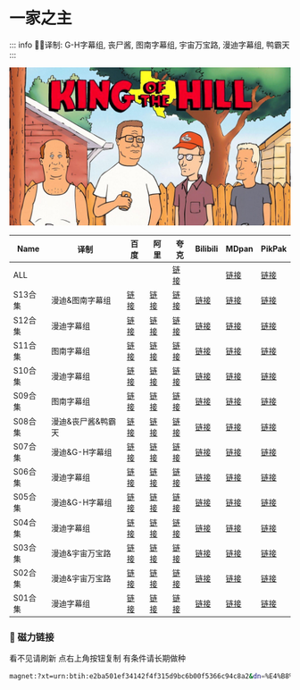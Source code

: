 # 一家之主

::: info
✍🏻译制: G-H字幕组, 丧尸酱, 图南字幕组, 宇宙万宝路, 漫迪字幕组, 鸭霸天
:::

![wp2499406.jpeg](wp2499406.jpeg)

| Name | 译制 | 百度 | 阿里 | 夸克 | Bilibili | MDpan | PikPak |
| --- | --- | --- | --- | --- | --- | --- | --- |
| ALL |  |  |  |[链接](https://pan.quark.cn/s/a246883a159a) |  |[链接](https://pan.mdsub.top/%E4%B8%80%E5%AE%B6%E4%B9%8B%E4%B8%BB) |[链接](https://mypikpak.com/s/VNmWVnWkPp2tU0AMeCpmw5bbo1) |
| S13合集 | 漫迪&图南字幕组 |[链接](https://pan.baidu.com/s/10kL70etPyDst8DHm1REimg?pwd=tjhm) |[链接](https://www.aliyundrive.com/s/tcSjk87zXah) |[链接](https://pan.quark.cn/s/a246883a159a) |[链接](https://www.bilibili.com/video/BV1os411J7ga) |[链接](https://pan.mdsub.top/%E4%B8%80%E5%AE%B6%E4%B9%8B%E4%B8%BB) |[链接](https://mypikpak.com/s/VNmWVnWkPp2tU0AMeCpmw5bbo1) |
| S12合集 | 漫迪字幕组 |[链接](https://pan.baidu.com/s/10kL70etPyDst8DHm1REimg?pwd=tjhm) |[链接](https://www.aliyundrive.com/s/A8g6Vw2M4Hi) |[链接](https://pan.quark.cn/s/a246883a159a) |[链接](https://www.bilibili.com/video/BV1rx411876J/) |[链接](https://pan.mdsub.top/%E4%B8%80%E5%AE%B6%E4%B9%8B%E4%B8%BB) |[链接](https://mypikpak.com/s/VNmWVnWkPp2tU0AMeCpmw5bbo1) |
| S11合集 | 图南字幕组 |[链接](https://pan.baidu.com/s/10kL70etPyDst8DHm1REimg?pwd=tjhm) |[链接](https://www.aliyundrive.com/s/gQJtGFS8HqD) |[链接](https://pan.quark.cn/s/a246883a159a) |[链接](https://www.bilibili.com/video/BV1Qx411E7dx) |[链接](https://pan.mdsub.top/%E4%B8%80%E5%AE%B6%E4%B9%8B%E4%B8%BB) |[链接](https://mypikpak.com/s/VNmWVnWkPp2tU0AMeCpmw5bbo1) |
| S10合集 | 漫迪字幕组 |[链接](https://pan.baidu.com/s/10kL70etPyDst8DHm1REimg?pwd=tjhm) |[链接](https://www.aliyundrive.com/s/xJ2ruYf2yww) |[链接](https://pan.quark.cn/s/a246883a159a) |[链接](https://www.bilibili.com/video/BV19x41127pH) |[链接](https://pan.mdsub.top/%E4%B8%80%E5%AE%B6%E4%B9%8B%E4%B8%BB) |[链接](https://mypikpak.com/s/VNmWVnWkPp2tU0AMeCpmw5bbo1) |
| S09合集 | 图南字幕组 |[链接](https://pan.baidu.com/s/10kL70etPyDst8DHm1REimg?pwd=tjhm) |[链接](https://www.aliyundrive.com/s/xJ2ruYf2yww) |[链接](https://pan.quark.cn/s/a246883a159a) |[链接](https://www.bilibili.com/video/BV1sx411h7DJ) |[链接](https://pan.mdsub.top/%E4%B8%80%E5%AE%B6%E4%B9%8B%E4%B8%BB) |[链接](https://mypikpak.com/s/VNmWVnWkPp2tU0AMeCpmw5bbo1) |
| S08合集 | 漫迪&丧尸酱&鸭霸天 |[链接](https://pan.baidu.com/s/10kL70etPyDst8DHm1REimg?pwd=tjhm) |[链接](https://www.aliyundrive.com/s/q8czykB2obU) |[链接](https://pan.quark.cn/s/a246883a159a) |[链接](https://www.bilibili.com/video/BV1Dx411r7oP) |[链接](https://pan.mdsub.top/%E4%B8%80%E5%AE%B6%E4%B9%8B%E4%B8%BB) |[链接](https://mypikpak.com/s/VNmWVnWkPp2tU0AMeCpmw5bbo1) |
| S07合集 | 漫迪&G-H字幕组 |[链接](https://pan.baidu.com/s/10kL70etPyDst8DHm1REimg?pwd=tjhm) |[链接](https://www.aliyundrive.com/s/udSHRRAuo8e) |[链接](https://pan.quark.cn/s/a246883a159a) |[链接](https://www.bilibili.com/video/BV1gs411R7eu) |[链接](https://pan.mdsub.top/%E4%B8%80%E5%AE%B6%E4%B9%8B%E4%B8%BB) |[链接](https://mypikpak.com/s/VNmWVnWkPp2tU0AMeCpmw5bbo1) |
| S06合集 | 漫迪字幕组 |[链接](https://pan.baidu.com/s/10kL70etPyDst8DHm1REimg?pwd=tjhm) |[链接](https://www.aliyundrive.com/s/ckhht7BJmYz) |[链接](https://pan.quark.cn/s/a246883a159a) |[链接](https://www.bilibili.com/video/BV1Dx411T74p) |[链接](https://pan.mdsub.top/%E4%B8%80%E5%AE%B6%E4%B9%8B%E4%B8%BB) |[链接](https://mypikpak.com/s/VNmWVnWkPp2tU0AMeCpmw5bbo1) |
| S05合集 | 漫迪&G-H字幕组 |[链接](https://pan.baidu.com/s/10kL70etPyDst8DHm1REimg?pwd=tjhm) |[链接](https://www.aliyundrive.com/s/g8JRk9HPjSr) |[链接](https://pan.quark.cn/s/a246883a159a) |[链接](https://www.bilibili.com/video/BV1fs41197t8) |[链接](https://pan.mdsub.top/%E4%B8%80%E5%AE%B6%E4%B9%8B%E4%B8%BB) |[链接](https://mypikpak.com/s/VNmWVnWkPp2tU0AMeCpmw5bbo1) |
| S04合集 | 漫迪字幕组 |[链接](https://pan.baidu.com/s/10kL70etPyDst8DHm1REimg?pwd=tjhm) |[链接](https://www.aliyundrive.com/s/ZX1jn1u7QgX) |[链接](https://pan.quark.cn/s/a246883a159a) |[链接](https://www.bilibili.com/video/BV1sx411273j) |[链接](https://pan.mdsub.top/%E4%B8%80%E5%AE%B6%E4%B9%8B%E4%B8%BB) |[链接](https://mypikpak.com/s/VNmWVnWkPp2tU0AMeCpmw5bbo1) |
| S03合集 | 漫迪&宇宙万宝路 |[链接](https://pan.baidu.com/s/10kL70etPyDst8DHm1REimg?pwd=tjhm) |[链接](https://www.aliyundrive.com/s/NqqCD342ebJ) |[链接](https://pan.quark.cn/s/a246883a159a) |[链接](https://www.bilibili.com/video/BV1Hx41127L4) |[链接](https://pan.mdsub.top/%E4%B8%80%E5%AE%B6%E4%B9%8B%E4%B8%BB) |[链接](https://mypikpak.com/s/VNmWVnWkPp2tU0AMeCpmw5bbo1) |
| S02合集 | 漫迪&宇宙万宝路 |[链接](https://pan.baidu.com/s/10kL70etPyDst8DHm1REimg?pwd=tjhm) |[链接](https://www.aliyundrive.com/s/48a137Tr2v7) |[链接](https://pan.quark.cn/s/a246883a159a) |[链接](https://www.bilibili.com/video/BV1ns411s7ES) |[链接](https://pan.mdsub.top/%E4%B8%80%E5%AE%B6%E4%B9%8B%E4%B8%BB) |[链接](https://mypikpak.com/s/VNmWVnWkPp2tU0AMeCpmw5bbo1) |
| S01合集 | 漫迪字幕组 |[链接](https://pan.baidu.com/s/10kL70etPyDst8DHm1REimg?pwd=tjhm) |[链接](https://www.aliyundrive.com/s/ee6nXDejHcP) |[链接](https://pan.quark.cn/s/a246883a159a) |[链接](https://www.bilibili.com/video/BV1tx411P7H5/) |[链接](https://pan.mdsub.top/%E4%B8%80%E5%AE%B6%E4%B9%8B%E4%B8%BB) |[链接](https://mypikpak.com/s/VNmWVnWkPp2tU0AMeCpmw5bbo1) |

### 🧲 磁力链接

看不见请刷新 点右上角按钮复制 有条件请长期做种

```bash
magnet:?xt=urn:btih:e2ba501ef34142f4f315d9bc6b00f5366c94c8a2&dn=%E4%B8%80%E5%AE%B6%E4%B9%8B%E4%B8%BB.King.Of.The.Hill.ALL.%E4%B8%AD%E6%96%87%E5%AD%97%E5%B9%95&tr=http%3A%2F%2F1337.abcvg.info%3A80%2Fannounce&tr=https%3A%2F%2F1337.abcvg.info%3A443%2Fannounce&tr=http%3A%2F%2Fbt.okmp3.ru%3A2710%2Fannounce&tr=http%3A%2F%2Fbvarf.tracker.sh%3A2086%2Fannounce&tr=http%3A%2F%2Fnyaa.tracker.wf%3A7777%2Fannounce&tr=http%3A%2F%2Fopen.acgnxtracker.com%3A80%2Fannounce&tr=http%3A%2F%2Fshare.camoe.cn%3A8080%2Fannounce&tr=http%3A%2F%2Ft.nyaatracker.com%3A80%2Fannounce&tr=http%3A%2F%2Ftorrentsmd.com%3A8080%2Fannounce&tr=http%3A%2F%2Ftracker.bt4g.com%3A2095%2Fannounce&tr=http%3A%2F%2Ftracker.electro-torrent.pl%3A80%2Fannounce&tr=http%3A%2F%2Ftracker.files.fm%3A6969%2Fannounce&tr=http%3A%2F%2Ftracker.gbitt.info%3A80%2Fannounce&tr=https%3A%2F%2Ftracker.gbitt.info%3A443%2Fannounce&tr=http%3A%2F%2Ftracker.ipv6tracker.org%3A80%2Fannounce&tr=http%3A%2F%2Ftracker.ipv6tracker.ru%3A80%2Fannounce&tr=http%3A%2F%2Ftracker.nartlof.com.br%3A6969%2Fannounce&tr=http%3A%2F%2Ftracker.renfei.net%3A8080%2Fannounce&tr=http%3A%2F%2Ftracker.tfile.co%3A80%2Fannounce&tr=http%3A%2F%2Fv6-tracker.0g.cx%3A6969%2Fannounce&tr=http%3A%2F%2Fwww.all4nothin.net%3A80%2Fannounce.php&tr=http%3A%2F%2Fwww.wareztorrent.com%3A80%2Fannounce&tr=https%3A%2F%2Ft1.hloli.org%3A443%2Fannounce&tr=https%3A%2F%2Ftr.burnabyhighstar.com%3A443%2Fannounce&tr=https%3A%2F%2Ftracker.kuroy.me%3A443%2Fannounce&tr=https%3A%2F%2Ftracker.lilithraws.cf%3A443%2Fannounce&tr=https%3A%2F%2Ftracker.lilithraws.org%3A443%2Fannounce&tr=https%3A%2F%2Ftracker.loligirl.cn%3A443%2Fannounce&tr=https%3A%2F%2Ftracker.tamersunion.org%3A443%2Fannounce&tr=https%3A%2F%2Ftracker.yemekyedim.com%3A443%2Fannounce&tr=https%3A%2F%2Ftracker1.520.jp%3A443%2Fannounce&tr=https%3A%2F%2Ftrackers.mlsub.net%3A443%2Fannounce&tr=https%3A%2F%2Fwww.peckservers.com%3A9443%2Fannounce&tr=udp%3A%2F%2Fapi.alarmasqueretaro.com%3A3074%2Fannounce&tr=udp%3A%2F%2Fd40969.acod.regrucolo.ru%3A6969%2Fannounce&tr=udp%3A%2F%2Fec2-18-191-163-220.us-east-2.compute.amazonaws.com%3A6969%2Fannounce&tr=udp%3A%2F%2Fepider.me%3A6969%2Fannounce&tr=udp%3A%2F%2Fexodus.desync.com%3A6969%2Fannounce&tr=udp%3A%2F%2Fipv6.fuuuuuck.com%3A6969%2Fannounce&tr=udp%3A%2F%2Fisk.richardsw.club%3A6969%2Fannounce&tr=udp%3A%2F%2Fmoonburrow.club%3A6969%2Fannounce&tr=udp%3A%2F%2Fmovies.zsw.ca%3A6969%2Fannounce&tr=udp%3A%2F%2Fns1.monolithindustries.com%3A6969%2Fannounce&tr=udp%3A%2F%2Fodd-hd.fr%3A6969%2Fannounce&tr=udp%3A%2F%2Foh.fuuuuuck.com%3A6969%2Fannounce&tr=udp%3A%2F%2Fopen.demonii.com%3A1337%2Fannounce&tr=udp%3A%2F%2Fopen.free-tracker.ga%3A6969%2Fannounce&tr=udp%3A%2F%2Fopen.stealth.si%3A80%2Fannounce&tr=udp%3A%2F%2Fopen.tracker.ink%3A6969%2Fannounce&tr=udp%3A%2F%2Fopen.u-p.pw%3A6969%2Fannounce&tr=udp%3A%2F%2Fopentor.org%3A2710%2Fannounce&tr=udp%3A%2F%2Fopentracker.io%3A6969%2Fannounce&tr=udp%3A%2F%2Fp4p.arenabg.com%3A1337%2Fannounce&tr=udp%3A%2F%2Fretracker.lanta.me%3A2710%2Fannounce&tr=udp%3A%2F%2Fretracker01-msk-virt.corbina.net%3A80%2Fannounce&tr=udp%3A%2F%2Fsabross.xyz%3A6969%2Fannounce&tr=udp%3A%2F%2Fthetracker.org%3A80%2Fannounce&tr=udp%3A%2F%2Fthouvenin.cloud%3A6969%2Fannounce&tr=udp%3A%2F%2Ftk1.trackerservers.com%3A8080%2Fannounce&tr=udp%3A%2F%2Ftracker-udp.gbitt.info%3A80%2Fannounce&tr=udp%3A%2F%2Ftracker.0x7c0.com%3A6969%2Fannounce&tr=udp%3A%2F%2Ftracker.cyberia.is%3A6969%2Fannounce&tr=udp%3A%2F%2Ftracker.dler.com%3A6969%2Fannounce&tr=udp%3A%2F%2Ftracker.doko.moe%3A6969%2Fannounce&tr=udp%3A%2F%2Ftracker.edkj.club%3A6969%2Fannounce&tr=udp%3A%2F%2Ftracker.fnix.net%3A6969%2Fannounce&tr=udp%3A%2F%2Ftracker.mirrorbay.org%3A6969%2Fannounce&tr=udp%3A%2F%2Ftracker.openbittorrent.com%3A6969%2Fannounce&tr=udp%3A%2F%2Ftracker.opentrackr.org%3A1337%2Fannounce&tr=udp%3A%2F%2Ftracker.skynetcloud.site%3A6969%2Fannounce&tr=udp%3A%2F%2Ftracker.skyts.net%3A6969%2Fannounce&tr=udp%3A%2F%2Ftracker.srv00.com%3A6969%2Fannounce&tr=udp%3A%2F%2Ftracker.t-rb.org%3A6969%2Fannounce&tr=udp%3A%2F%2Ftracker.theoks.net%3A6969%2Fannounce&tr=udp%3A%2F%2Ftracker.therarbg.com%3A6969%2Fannounce&tr=udp%3A%2F%2Ftracker.torrent.eu.org%3A451%2Fannounce&tr=udp%3A%2F%2Ftracker.torrust-demo.com%3A6969%2Fannounce&tr=udp%3A%2F%2Ftracker.tryhackx.org%3A6969%2Fannounce&tr=udp%3A%2F%2Ftracker1.bt.moack.co.kr%3A80%2Fannounce&tr=udp%3A%2F%2Ftracker2.dler.com%3A80%2Fannounce&tr=udp%3A%2F%2Ftracker3.itzmx.com%3A6961%2Fannounce&tr=udp%3A%2F%2Fttk2.nbaonlineservice.com%3A6969%2Fannounce&tr=udp%3A%2F%2Fu4.trakx.crim.ist%3A1337%2Fannounce&tr=udp%3A%2F%2Fu6.trakx.crim.ist%3A1337%2Fannounce&tr=udp%3A%2F%2Fuploads.gamecoast.net%3A6969%2Fannounce&tr=udp%3A%2F%2Fwepzone.net%3A6969%2Fannounce&tr=udp%3A%2F%2Fwww.torrent.eu.org%3A451%2Fannounce&tr=udp%3A%2F%2Fy.paranoid.agency%3A6969%2Fannounce&tr=udp%3A%2F%2Fyahor.of.by%3A6969%2Fannounce
```